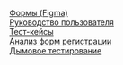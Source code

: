 <a href="https://www.figma.com/file/V3DfPnbwPwqOtGEUywH1DQ/Untitled?type=design&node-id=0%3A1&mode=design&t=Puj4peIhvg5Vv8Cu-1">Формы (Figma)</a> <br>
<a href="https://docs.google.com/document/d/1sMjokPMZ83LZkpl45F_1SB9SlWWzZ26cy6MOudHPKI4/edit?usp=sharing">Руководство пользователя</a> <br>
<a href="https://docs.google.com/document/d/168JsfMhU_k554-0nHoAXbgV5Bso6ODPjQV-KH0WM_Ng/edit?usp=sharing">Тест-кейсы</a> <br>
<a href="https://docs.google.com/document/d/1wyTL12hPVelf__gkMhXoAA08LE0n5P_rzawG8LZDcCA/edit?usp=sharing">Анализ форм регистрации</a> <br>
<a href="https://docs.google.com/document/d/1XRVOeBJfYW_loH4xsxq6-6xROmxDXz600urYdG1b5u0/edit?usp=sharing">Дымовое тестирование</a> <br>
